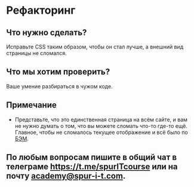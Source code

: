 # Рефакторинг

## Что нужно сделать?
Исправьте CSS таким образом, чтобы он стал лучше, а внешний вид страницы не сломался. 

## Что мы хотим проверить?
Ваше умение разбираться в чужом коде.

## Примечание
* Представьте, что это единственная страница на всём сайте, и вам не нужно думать о том, что вы можете сломать что-то где-то ещё. Главное, чтобы не сломалось текущее отображение и всё было по [БЭМ](https://ru.bem.info/methodology/).

## По любым вопросам пишите в общий чат в телеграме https://t.me/spurITcourse или на почту academy@spur-i-t.com.